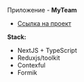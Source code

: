 Приложение - **MyTeam**

- [Ссылка на проект](https://vercel.com/)

**Stack:**
- NextJS + TypeScript
- Reduxjs/toolkit
- Contexful
- Formik
